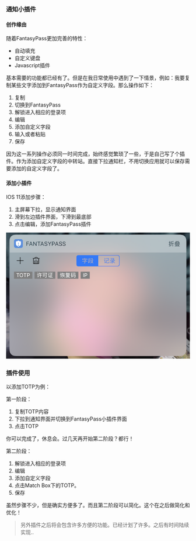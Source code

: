 ### 通知小插件



#### 创作缘由

随着FantasyPass更加完善的特性：

* 自动填充
* 自定义键盘
* Javascript插件

基本需要的功能都已经有了。但是在我日常使用中遇到了一下情景，例如：我要复制某些文字添加到FantasyPass作为自定义字段。那么操作如下：

1. 复制 
2. 切换到FantasyPass 
3. 解锁进入相应的登录项 
4. 编辑 
5. 添加自定义字段 
6. 输入或者粘贴 
7. 保存

因为这一系列操作必须同一时间完成，始终感觉繁琐了一些，于是自己写了个插件。作为添加自定义字段的中转站。直接下拉通知栏，不用切换应用就可以保存需要添加的自定义字段了。


#### 添加小插件

IOS 11添加步骤：

1. 主屏幕下拉，显示通知界面
2. 滑到左边插件界面，下滑到最底部
3. 点击编辑，添加FantasyPass插件

![小插件](./today_extension.png)


### 插件使用

以添加TOTP为例：

第一阶段：

1. 复制TOTP内容
2. 下拉到通知界面并切换到FantasyPass小插件界面
3. 点击TOTP

你可以完成了，休息会。过几天再开始第二阶段？都行！

第二阶段：

1. 解锁进入相应的登录项 
2. 编辑 
3. 添加自定义字段 
4. 点击Match Box下的TOTP。
5. 保存


虽然步骤不少，但是确实方便多了。而且第二阶段可以简化。这个在之后做简化和优化！

> 另外插件之后将会包含许多方便的功能。已经计划了许多。之后有时间陆续实现..
